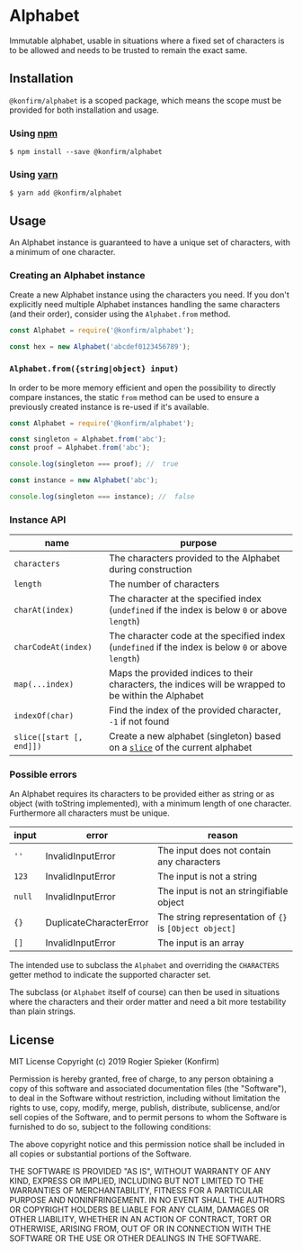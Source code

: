 # Alphabet

Immutable alphabet, usable in situations where a fixed set of characters is to be allowed and needs to be trusted to remain the exact same.

## Installation

`@konfirm/alphabet` is a scoped package, which means the scope must be provided for both installation and usage.

### Using [npm][1]

```
$ npm install --save @konfirm/alphabet
```

### Using [yarn][2]

```
$ yarn add @konfirm/alphabet
```

## Usage

An Alphabet instance is guaranteed to have a unique set of characters, with a minimum of one character.

### Creating an Alphabet instance

Create a new Alphabet instance using the characters you need. If you don't explicitly need multiple Alphabet instances handling the same characters (and their order), consider using the `Alphabet.from` method.

```js
const Alphabet = require('@konfirm/alphabet');

const hex = new Alphabet('abcdef0123456789');
```

### `Alphabet.from({string|object} input)`

In order to be more memory efficient and open the possibility to directly compare instances, the static `from` method can be used to ensure a previously created instance is re-used if it's available.

```js
const Alphabet = require('@konfirm/alphabet');

const singleton = Alphabet.from('abc');
const proof = Alphabet.from('abc');

console.log(singleton === proof); //  true

const instance = new Alphabet('abc');

console.log(singleton === instance); //  false
```

### Instance API

| name                     | purpose                                                                                                                                                                       |
| ------------------------ | ----------------------------------------------------------------------------------------------------------------------------------------------------------------------------- |
| `characters`             | The characters provided to the Alphabet during construction                                                                                                                   |
| `length`                 | The number of characters                                                                                                                                                      |
| `charAt(index)`          | The character at the specified index (`undefined` if the index is below `0` or above `length`)                                                                                |
| `charCodeAt(index)`      | The character code at the specified index (`undefined` if the index is below `0` or above `length`)                                                                           |
| `map(...index)`          | Maps the provided indices to their characters, the indices will be wrapped to be within the Alphabet                                                                          |
| `indexOf(char)`          | Find the index of the provided character, `-1` if not found                                                                                                                   |
| `slice([start [, end]])` | Create a new alphabet (singleton) based on a [`slice`](https://developer.mozilla.org/en-US/docs/Web/JavaScript/Reference/Global_Objects/String/slice) of the current alphabet |

### Possible errors

An Alphabet requires its characters to be provided either as string or as object (with toString implemented), with a minimum length of one character. Furthermore all characters must be unique.

| input  | error                   | reason                                                 |
| ------ | ----------------------- | ------------------------------------------------------ |
| `''`   | InvalidInputError       | The input does not contain any characters              |
| `123`  | InvalidInputError       | The input is not a string                              |
| `null` | InvalidInputError       | The input is not an stringifiable object               |
| `{}`   | DuplicateCharacterError | The string representation of `{}` is `[Object object]` |
| `[]`   | InvalidInputError       | The input is an array                                  |

The intended use to subclass the `Alphabet` and overriding the `CHARACTERS` getter method to indicate the supported character set.

The subclass (or `Alphabet` itself of course) can then be used in situations where the characters and their order matter and need a bit more testability than plain strings.

## License

MIT License Copyright (c) 2019 Rogier Spieker (Konfirm)

Permission is hereby granted, free of charge, to any person obtaining a copy of this software and associated documentation files (the "Software"), to deal in the Software without restriction, including without limitation the rights to use, copy, modify, merge, publish, distribute, sublicense, and/or sell copies of the Software, and to permit persons to whom the Software is furnished to do so, subject to the following conditions:

The above copyright notice and this permission notice shall be included in all copies or substantial portions of the Software.

THE SOFTWARE IS PROVIDED "AS IS", WITHOUT WARRANTY OF ANY KIND, EXPRESS OR IMPLIED, INCLUDING BUT NOT LIMITED TO THE WARRANTIES OF MERCHANTABILITY, FITNESS FOR A PARTICULAR PURPOSE AND NONINFRINGEMENT. IN NO EVENT SHALL THE AUTHORS OR COPYRIGHT HOLDERS BE LIABLE FOR ANY CLAIM, DAMAGES OR OTHER LIABILITY, WHETHER IN AN ACTION OF CONTRACT, TORT OR OTHERWISE, ARISING FROM, OUT OF OR IN CONNECTION WITH THE SOFTWARE OR THE USE OR OTHER DEALINGS IN THE SOFTWARE.

[1]: https://www.npmjs.com/get-npm
[2]: https://yarnpkg.com/
